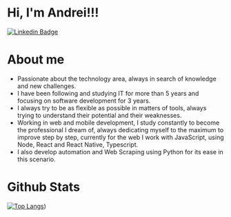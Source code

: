 # Hi, I'm Andrei!!!

[![Linkedin Badge](https://img.shields.io/badge/-LinkedIn-blue?style=flat-square&logo=Linkedin&logoColor=white&link=https://www.linkedin.com/in/fagnerpsantos/)](https://www.linkedin.com/in/andreeiruan/)


# About me

* Passionate about the technology area, always in search of knowledge and new challenges.
* I have been following and studying IT for more than 5 years and focusing on software development for 3 years.
* I always try to be as flexible as possible in matters of tools, always trying to understand their potential and their weaknesses.
* Working in web and mobile development, I study constantly to become the professional I dream of, always dedicating myself to the maximum to improve step by step, currently for the web I work with JavaScript, using Node, React and React Native, Typescript.
* I also develop automation and Web Scraping using Python for its ease in this scenario.


# Github Stats
[![Top Langs](https://github-readme-stats.vercel.app/api/top-langs/?username=andreeiruan)](https://github.com/andreeiruan))